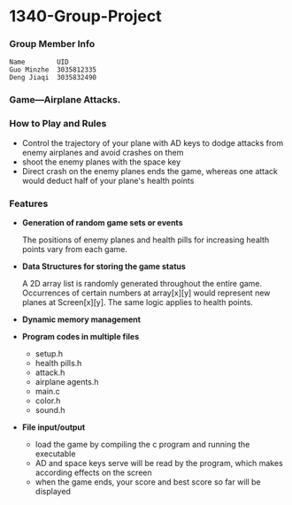 # 1340-Group-Project
### Group Member Info
    Name        UID
    Guo Minzhe  3035812335
    Deng Jiaqi  3035832490


### Game—Airplane Attacks.

### How to Play and Rules

- Control the trajectory of your plane with AD keys to dodge attacks from enemy airplanes and avoid crashes on them
- shoot the enemy planes with the space key
- Direct crash on the enemy planes ends the game, whereas one attack would deduct half of your plane's health points

### Features

- **Generation of random game sets or events**

    The positions of enemy planes and health pills for increasing health points vary from each game. 

- **Data Structures for storing the game status**

    A 2D array list is randomly generated throughout the entire game. Occurrences of certain numbers at array[x][y] would represent new planes at Screen[x][y]. The same logic applies to health points.

- **Dynamic memory management**

- **Program codes in multiple files**
    - setup.h
    - health pills.h
    - attack.h
    - airplane agents.h
    - main.c
    - color.h
    - sound.h

- **File input/output**
    - load the game by compiling the c program and running the executable
    - AD and space keys serve will be read by the program, which makes according effects on the screen
    - when the game ends, your score and best score so far will be displayed
